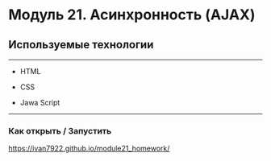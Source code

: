 # Модуль 21. Асинхронность (AJAX) 

## Используемые технологии


---

* HTML

* CSS

* Jawa Script

---

### Как открыть / Запустить

https://ivan7922.github.io/module21_homework/
